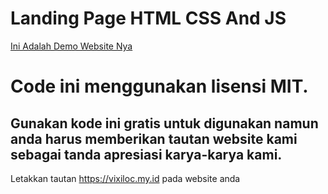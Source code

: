 Landing Page HTML CSS And JS
============================

[Ini Adalah Demo Website Nya](https://demo.vixiloc.my.id/landing2)

Code ini menggunakan lisensi MIT.
=================================

Gunakan kode ini gratis untuk digunakan namun anda harus memberikan tautan website kami sebagai tanda apresiasi karya-karya kami.
---------------------------------------------------------------------------------------------------------------------------------

Letakkan tautan https://vixiloc.my.id pada website anda
